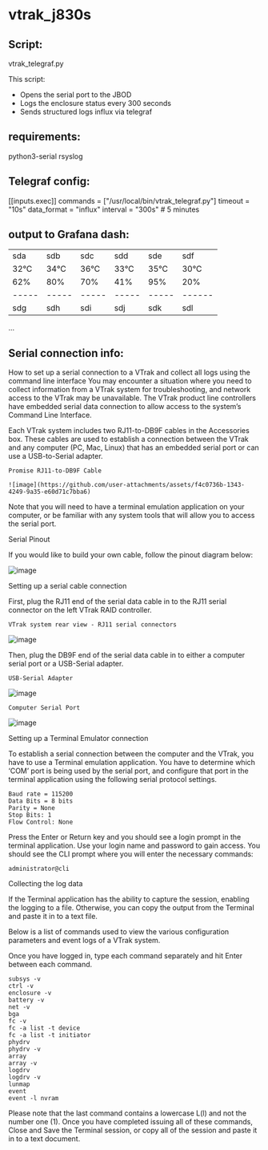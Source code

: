 # vtrak_j830s

## Script: 
vtrak_telegraf.py

This script:

- Opens the serial port to the JBOD
- Logs the enclosure status every 300 seconds
- Sends structured logs influx via telegraf

## requirements:  
python3-serial rsyslog

## Telegraf config:
[[inputs.exec]]
  commands = ["/usr/local/bin/vtrak_telegraf.py"]
  timeout = "10s"
  data_format = "influx"
  interval = "300s"  # 5 minutes


## output to Grafana dash:
|   |    |   |   |   |    |
| ----- | ----- | ----- | ----- | ----- | ------ |
| sda  | sdb  | sdc  | sdd  | sde  | sdf  |
| 32°C | 34°C | 36°C | 33°C | 35°C | 30°C |
| 62%  | 80%  | 70%  | 41%  | 95%  | 20%  |
| ----- | ----- | ----- | ----- | ----- | ------ |
| sdg  | sdh  | sdi  | sdj  | sdk  | sdl  |
...


## Serial connection info:

How to set up a serial connection to a VTrak and collect all logs using the command line interface
You may encounter a situation where you need to collect information from a VTrak system for troubleshooting, and network access to the VTrak may be unavailable. The VTrak product line controllers have embedded serial data connection to allow access to the system’s Command Line Interface.

Each VTrak system includes two RJ11-to-DB9F cables in the Accessories box. These cables are used to establish a connection between the VTrak and any computer (PC, Mac, Linux) that has an embedded serial port or can use a USB-to-Serial adapter.
```
Promise RJ11-to-DB9F Cable

![image](https://github.com/user-attachments/assets/f4c0736b-1343-4249-9a35-e60d71c7bba6)
```

Note that you will need to have a terminal emulation application on your computer, or be familiar with any system tools that will allow you to access the serial port.

Serial Pinout

If you would like to build your own cable, follow the pinout diagram below:

![image](https://github.com/user-attachments/assets/34a1ad27-f35d-4199-be80-7da2e83923cd)


Setting up a serial cable connection

First, plug the RJ11 end of the serial data cable in to the RJ11 serial connector on the left VTrak RAID controller.
```
VTrak system rear view - RJ11 serial connectors
```
![image](https://github.com/user-attachments/assets/5c066fe9-d419-47b3-b72d-0eca07c9a805)


Then, plug the DB9F end of the serial data cable in to either a computer serial port or a USB-Serial adapter.
```
USB-Serial Adapter
```
![image](https://github.com/user-attachments/assets/7d8a4dcc-d9e2-48c1-8999-618d1a1ce84e)

```
Computer Serial Port
```
![image](https://github.com/user-attachments/assets/977dfdb9-6d96-4ae1-9863-e30f689ba3cc)


Setting up a Terminal Emulator connection

To establish a serial connection between the computer and the VTrak, you have to use a Terminal emulation application. You have to determine which ‘COM’ port is being used by the serial port, and configure that port in the terminal application using the following serial protocol settings.
```
Baud rate = 115200
Data Bits = 8 bits
Parity = None
Stop Bits: 1
Flow Control: None
```
Press the Enter or Return key and you should see a login prompt in the terminal application. Use your login name and password to gain access. You should see the CLI prompt where you will enter the necessary commands:
```
administrator@cli
```
Collecting the log data

If the Terminal application has the ability to capture the session, enabling the logging to a file. Otherwise, you can copy the output from the Terminal and paste it in to a text file.

Below is a list of commands used to view the various configuration parameters and event logs of a VTrak system.

Once you have logged in, type each command separately and hit Enter between each command.
```
subsys -v
ctrl -v
enclosure -v
battery -v
net -v
bga
fc -v
fc -a list -t device
fc -a list -t initiator
phydrv
phydrv -v
array
array -v
logdrv
logdrv -v
lunmap
event
event -l nvram
```
Please note that the last command contains a lowercase L(l) and not the number one (1).
Once you have completed issuing all of these commands, Close and Save the Terminal session, or copy all of the session and paste it in to a text document.
